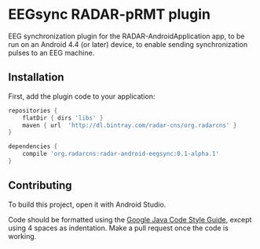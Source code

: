 # EEGsync RADAR-pRMT plugin

EEG synchronization plugin for the RADAR-AndroidApplication app, to be run on an Android 4.4 (or later) device, to enable sending synchronization pulses to an EEG machine.

## Installation

First, add the plugin code to your application:

```gradle
repositories {
    flatDir { dirs 'libs' }
    maven { url  'http://dl.bintray.com/radar-cns/org.radarcns' }
}

dependencies {
    compile 'org.radarcns:radar-android-eegsync:0.1-alpha.1'
}
```

## Contributing

To build this project, open it with Android Studio.

Code should be formatted using the [Google Java Code Style Guide](https://google.github.io/styleguide/javaguide.html), except using 4 spaces as indentation. Make a pull request once the code is working.
